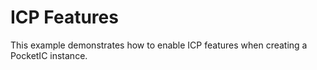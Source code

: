 # ICP Features

This example demonstrates how to enable ICP features when creating a PocketIC instance.
